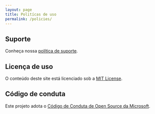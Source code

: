 ```yaml
---
layout: page
title: Politícas de uso
permalink: /policies/
---
```


## Suporte

Conheça nossa [política de suporte](../policies/support).

## Licença de uso

O conteúdo deste site está licenciado sob a [MIT License](/policies/license).

## Código de conduta

Este projeto adota o [Código de Conduta de Open Source da Microsoft](/policies/conductcode).
